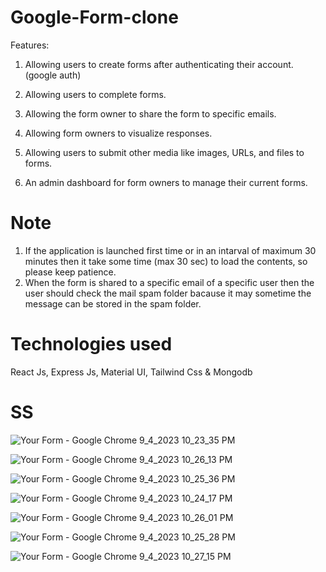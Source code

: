 # Google-Form-clone

Features: 
1. Allowing users to create forms after authenticating their account. (google auth)

2. Allowing users to complete forms.
   
3. Allowing the form owner to share the form to specific emails. 

4. Allowing form owners to visualize responses.
   
5. Allowing users to submit other media like images, URLs, and files to forms. 

6. An admin dashboard for form owners to manage their current forms.

# Note
1. If the application is launched first time or in an intarval of maximum 30 minutes then it take some time (max 30 sec) to load the contents, so please keep patience.
2. When the form is shared to a specific email of a specific user then the user should check the mail spam folder bacause it may sometime the message can be stored in the spam folder.

# Technologies used
React Js, Express Js, Material UI, Tailwind Css & Mongodb



# SS
![Your Form - Google Chrome 9_4_2023 10_23_35 PM](https://github.com/Mayukhy/Google-Form-clone/assets/107027766/04e28ebd-3dcd-4a9c-8131-ed0894ed4331)

![Your Form - Google Chrome 9_4_2023 10_26_13 PM](https://github.com/Mayukhy/Google-Form-clone/assets/107027766/961a417a-bc18-430c-987f-ebec47bdc806)

![Your Form - Google Chrome 9_4_2023 10_25_36 PM](https://github.com/Mayukhy/Google-Form-clone/assets/107027766/b6e12313-fbf9-481a-87b1-6e66b2abfd0f)

![Your Form - Google Chrome 9_4_2023 10_24_17 PM](https://github.com/Mayukhy/Google-Form-clone/assets/107027766/033648d1-8be5-4dcf-a63c-ce4b511fda1f)

![Your Form - Google Chrome 9_4_2023 10_26_01 PM](https://github.com/Mayukhy/Google-Form-clone/assets/107027766/dadbbda9-2ef5-48ce-ae98-474db64bce4a)

![Your Form - Google Chrome 9_4_2023 10_25_28 PM](https://github.com/Mayukhy/Google-Form-clone/assets/107027766/3bbae35b-d67d-46bd-a9a6-f16e0e790fbd)

![Your Form - Google Chrome 9_4_2023 10_27_15 PM](https://github.com/Mayukhy/Google-Form-clone/assets/107027766/530030e3-e0c5-418e-b212-fe53c6e4e000)
